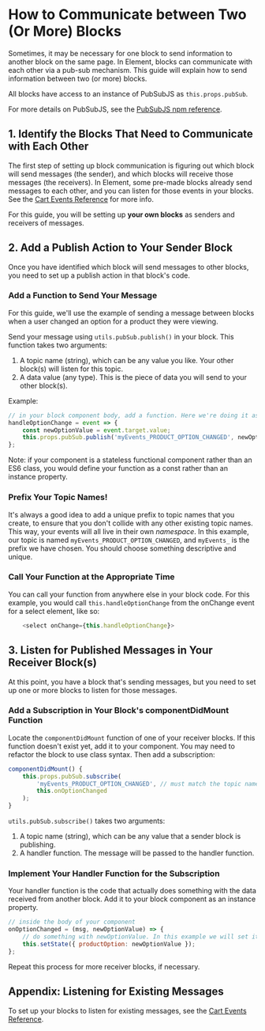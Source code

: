# How to Communicate between Two (Or More) Blocks

Sometimes, it may be necessary for one block to send information to another block on the same page. In Element, blocks can communicate with each other via a pub-sub mechanism. This guide will explain how to send information between two (or more) blocks.

All blocks have access to an instance of PubSubJS as `this.props.pubSub`.

For more details on PubSubJS, see the [PubSubJS npm reference](https://www.npmjs.com/package/pubsub-js).

## 1. Identify the Blocks That Need to Communicate with Each Other

The first step of setting up block communication is figuring out which block will send messages (the sender), and which blocks will receive those messages (the receivers). In Element, some pre-made blocks already send messages to each other, and you can listen for those events in your blocks. See the [Cart Events Reference](/references/cart-events/README.md) for more info.

For this guide, you will be setting up **your own blocks** as senders and receivers of messages.

## 2. Add a Publish Action to Your Sender Block

Once you have identified which block will send messages to other blocks, you need to set up a publish action in that block's code.

### Add a Function to Send Your Message

For this guide, we'll use the example of sending a message between blocks when a user changed an option for a product they were viewing.

Send your message using `utils.pubSub.publish()` in your block. This function takes two arguments:

1. A topic name (string), which can be any value you like. Your other block(s) will listen for this topic.
2. A data value (any type). This is the piece of data you will send to your other block(s).

Example:

```js
// in your block component body, add a function. Here we're doing it as an instance property because this component is a class.
handleOptionChange = event => {
    const newOptionValue = event.target.value;
    this.props.pubSub.publish('myEvents_PRODUCT_OPTION_CHANGED', newOptionValue);
};
```

Note: if your component is a stateless functional component rather than an ES6 class, you would define your function as a const rather than an instance property.

### Prefix Your Topic Names!

It's always a good idea to add a unique prefix to topic names that you create, to ensure that you don't collide with any other existing topic names. This way, your events will all live in their own _namespace_. In this example, our topic is named `myEvents_PRODUCT_OPTION_CHANGED`, and `myEvents_` is the prefix we have chosen. You should choose something descriptive and unique.

### Call Your Function at the Appropriate Time

You can call your function from anywhere else in your block code. For this example, you would call `this.handleOptionChange` from the onChange event for a select element, like so:

```js
    <select onChange={this.handleOptionChange}>
```

## 3. Listen for Published Messages in Your Receiver Block(s)

At this point, you have a block that's sending messages, but you need to set up one or more blocks to listen for those messages.

### Add a Subscription in Your Block's componentDidMount Function

Locate the `componentDidMount` function of one of your receiver blocks. If this function doesn't exist yet, add it to your component. You may need to refactor the block to use class syntax. Then add a subscription:

```js
componentDidMount() {
    this.props.pubSub.subscribe(
        'myEvents_PRODUCT_OPTION_CHANGED', // must match the topic name EXACTLY
        this.onOptionChanged
    );
}
```

`utils.pubSub.subscribe()` takes two arguments:

1. A topic name (string), which can be any value that a sender block is publishing.
2. A handler function. The message will be passed to the handler function.

### Implement Your Handler Function for the Subscription

Your handler function is the code that actually does something with the data received from another block. Add it to your block component as an instance property.

```js
// inside the body of your component
onOptionChanged = (msg, newOptionValue) => {
    // do something with newOptionValue. In this example we will set it to state.
    this.setState({ productOption: newOptionValue });
};
```

Repeat this process for more receiver blocks, if necessary.

## Appendix: Listening for Existing Messages

To set up your blocks to listen for existing messages, see the [Cart Events Reference](/references/cart-events/README.md).
